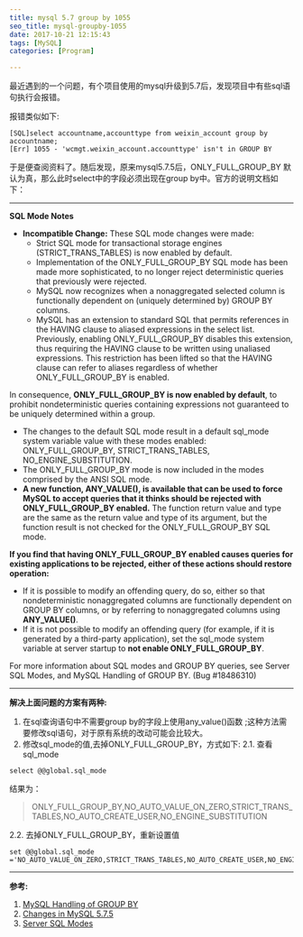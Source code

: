 ```yaml
---
title: mysql 5.7 group by 1055
seo_title: mysql-groupby-1055
date: 2017-10-21 12:15:43
tags: [MySQL]
categories: [Program]

---
```


最近遇到的一个问题，有个项目使用的mysql升级到5.7后，发现项目中有些sql语句执行会报错。

报错类似如下:
```
[SQL]select accountname,accounttype from weixin_account group by accountname;
[Err] 1055 - 'wcmgt.weixin_account.accounttype' isn't in GROUP BY
```

于是便查阅资料了。随后发现，原来mysql5.7.5后，ONLY_FULL_GROUP_BY 默认为真，那么此时select中的字段必须出现在group by中。官方的说明文档如下：

<!-- more -->

----

**SQL Mode Notes**

 - **Incompatible Change:** These SQL mode changes were made:
     - Strict SQL mode for transactional storage engines (STRICT_TRANS_TABLES) is now enabled by default.
     - Implementation of the ONLY_FULL_GROUP_BY SQL mode has been made more
   sophisticated, to no longer reject deterministic queries that
   previously were rejected.
      - MySQL now recognizes when a nonaggregated selected column is functionally dependent on (uniquely determined by) GROUP BY columns.
      - MySQL has an extension to standard SQL that permits references in the HAVING clause to aliased expressions in the select list. Previously, enabling ONLY_FULL_GROUP_BY disables this extension, thus requiring the HAVING clause to be written using unaliased expressions. This restriction has been lifted so that the HAVING clause can refer to aliases regardless of whether ONLY_FULL_GROUP_BY is enabled.

In consequence, **ONLY_FULL_GROUP_BY is now enabled by default**, to prohibit nondeterministic queries containing expressions not guaranteed to be uniquely determined within a group.

 - The changes to the default SQL mode result in a default sql_mode
   system variable value with these modes enabled: ONLY_FULL_GROUP_BY,
   STRICT_TRANS_TABLES, NO_ENGINE_SUBSTITUTION.
 - The ONLY_FULL_GROUP_BY mode is now included in the modes comprised by
   the ANSI SQL mode.
 - **A new function, ANY_VALUE(), is available that can be used to force
   MySQL to accept queries that it thinks should be rejected with
   ONLY_FULL_GROUP_BY enabled.** The function return value and type are
   the same as the return value and type of its argument, but the
   function result is not checked for the ONLY_FULL_GROUP_BY SQL mode.

**If you find that having ONLY_FULL_GROUP_BY enabled causes queries for existing applications to be rejected, either of these actions should restore operation:**

 - If it is possible to modify an offending query, do so, either so that
   nondeterministic nonaggregated columns are functionally dependent on
   GROUP BY columns, or by referring to nonaggregated columns using
   **ANY_VALUE()**.
 - If it is not possible to modify an offending query (for example, if
   it is generated by a third-party application), set the sql_mode
   system variable at server startup to **not enable ONLY_FULL_GROUP_BY**.

For more information about SQL modes and GROUP BY queries, see Server SQL Modes, and MySQL Handling of GROUP BY. (Bug #18486310)

---


**解决上面问题的方案有两种:**

 1. 在sql查询语句中不需要group by的字段上使用any_value()函数 ;这种方法需要修改sql语句，对于原有系统的改动可能会比较大。
 2. 修改sql_mode的值,去掉ONLY_FULL_GROUP_BY，方式如下:
 2.1. 查看sql_mode
 ```
 select @@global.sql_mode
 ```
 结果为：
 >ONLY_FULL_GROUP_BY,NO_AUTO_VALUE_ON_ZERO,STRICT_TRANS_TABLES,NO_AUTO_CREATE_USER,NO_ENGINE_SUBSTITUTION

 2.2. 去掉ONLY_FULL_GROUP_BY，重新设置值
 ```
 set @@global.sql_mode        ='NO_AUTO_VALUE_ON_ZERO,STRICT_TRANS_TABLES,NO_AUTO_CREATE_USER,NO_ENGINE_SUBSTITUTION';
  ```

---
**参考:**
1. [MySQL Handling of GROUP BY](https://dev.mysql.com/doc/refman/5.7/en/group-by-handling.html)
2. [Changes in MySQL 5.7.5 ](https://dev.mysql.com/doc/relnotes/mysql/5.7/en/news-5-7-5.html)
3. [Server SQL Modes](https://dev.mysql.com/doc/refman/5.7/en/sql-mode.html)